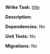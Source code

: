**Wrike Task:** [title](url)

**Description:** 

**Dependencies:** No

**Unit Tests:** No

**Migrations:** No
